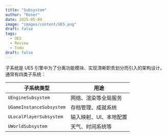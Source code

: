```yaml
---
title: "Subsystem"
author: "Roser"
date: 2025-05-09
image: "images/content/UE5.png"
draft: false
tags:
  - UE5
  - Review
  - Todo
draft: false
---
```

子系统是 UE5 引擎中为了分离功能模块、实现清晰职责划分而引入的架构设计。通常有四类子系统：

| 子系统类型                    | 用途           |
| ------------------------ | ------------ |
| `UEngineSubsystem`       | 网络、渲染等全局服务   |
| `UGameInstanceSubsystem` | 存档管理、成就系统    |
| `ULocalPlayerSubsystem`  | 输入映射、UI、本地配置 |
| `UWorldSubsystem`        | 天气、时间系统等     |
